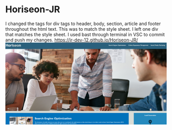 # Horiseon-JR
I changed the tags for div tags to header, body, section, article and footer throughout the html text. This was to match the style sheet. I left one div that matches the style sheet. 
I used bast through terminal in VSC to commit and push my changes. 
https://jr-dev-12.github.io/Horiseon-JR/
![Screen shot](Homework.png)
